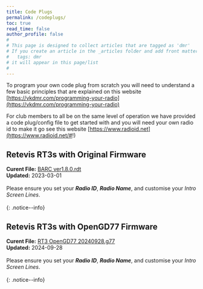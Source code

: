 ```yaml
---
title: Code Plugs
permalink: /codeplugs/
toc: true
read_time: false
author_profile: false
#
# This page is designed to collect articles that are tagged as 'dmr'
# If you create an article in the _articles folder and add front matter of
#   tags: dmr
# it will appear in this page/list
#
---
```

To program your own code plug from scratch you will need to understand a few basic principles that are explained on this website
[https://vkdmr.com/programming-your-radio](https://vkdmr.com/programming-your-radio)

For club members to all be on the same level of operation we have provided a code
plug/config file to get started with and you will need your own radio id to make it go see this website
[https://www.radioid.net](https://www.radioid.net/#!)

## Retevis RT3s with Original Firmware

**Curent File:** [BARC ver1.8.0.rdt](/assets/codeplugs/BARC_ver1.8.0.rdt)
<br/>
**Updated:** 2023-03-01
<br/>
<br/>
Please ensure you set your _**Radio ID**_, _**Radio Name**_, and customise your
_Intro Screen Lines_.
<br/>
<br/>
{: .notice--info}


## Retevis RT3s with OpenGD77 Firmware

**Curent File:** [RT3 OpenGD77 20240928.g77](/assets/codeplugs/RT3_OpenGD77_20240928.g77)
<br/>
**Updated:** 2024-09-28
<br/>
<br/>
Please ensure you set your _**Radio ID**_, _**Radio Name**_, and customise your
_Intro Screen Lines_.
<br/>
<br/>
{: .notice--info}


